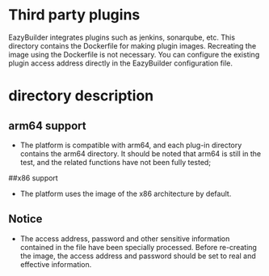 # Third party plugins

EazyBuilder integrates plugins such as jenkins, sonarqube, etc. This directory contains the Dockerfile for making plugin images. Recreating the image using the Dockerfile is not necessary. You can configure the existing plugin access address directly in the EazyBuilder configuration file.

# directory description

## arm64 support
- The platform is compatible with arm64, and each plug-in directory contains the arm64 directory. It should be noted that arm64 is still in the test, and the related functions have not been fully tested;

##x86 support
- The platform uses the image of the x86 architecture by default.

## Notice
- The access address, password and other sensitive information contained in the file have been specially processed. Before re-creating the image, the access address and password should be set to real and effective information.